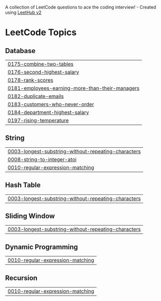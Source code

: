 A collection of LeetCode questions to ace the coding interview! - Created using [LeetHub v2](https://github.com/arunbhardwaj/LeetHub-2.0)
<!---LeetCode Topics Start-->
# LeetCode Topics
## Database
|  |
| ------- |
| [0175-combine-two-tables](https://github.com/parnavi18/DSA-LEETCODE/tree/master/0175-combine-two-tables) |
| [0176-second-highest-salary](https://github.com/parnavi18/DSA-LEETCODE/tree/master/0176-second-highest-salary) |
| [0178-rank-scores](https://github.com/parnavi18/DSA-LEETCODE/tree/master/0178-rank-scores) |
| [0181-employees-earning-more-than-their-managers](https://github.com/parnavi18/DSA-LEETCODE/tree/master/0181-employees-earning-more-than-their-managers) |
| [0182-duplicate-emails](https://github.com/parnavi18/DSA-LEETCODE/tree/master/0182-duplicate-emails) |
| [0183-customers-who-never-order](https://github.com/parnavi18/DSA-LEETCODE/tree/master/0183-customers-who-never-order) |
| [0184-department-highest-salary](https://github.com/parnavi18/DSA-LEETCODE/tree/master/0184-department-highest-salary) |
| [0197-rising-temperature](https://github.com/parnavi18/DSA-LEETCODE/tree/master/0197-rising-temperature) |
## String
|  |
| ------- |
| [0003-longest-substring-without-repeating-characters](https://github.com/parnavi18/DSA-LEETCODE/tree/master/0003-longest-substring-without-repeating-characters) |
| [0008-string-to-integer-atoi](https://github.com/parnavi18/DSA-LEETCODE/tree/master/0008-string-to-integer-atoi) |
| [0010-regular-expression-matching](https://github.com/parnavi18/DSA-LEETCODE/tree/master/0010-regular-expression-matching) |
## Hash Table
|  |
| ------- |
| [0003-longest-substring-without-repeating-characters](https://github.com/parnavi18/DSA-LEETCODE/tree/master/0003-longest-substring-without-repeating-characters) |
## Sliding Window
|  |
| ------- |
| [0003-longest-substring-without-repeating-characters](https://github.com/parnavi18/DSA-LEETCODE/tree/master/0003-longest-substring-without-repeating-characters) |
## Dynamic Programming
|  |
| ------- |
| [0010-regular-expression-matching](https://github.com/parnavi18/DSA-LEETCODE/tree/master/0010-regular-expression-matching) |
## Recursion
|  |
| ------- |
| [0010-regular-expression-matching](https://github.com/parnavi18/DSA-LEETCODE/tree/master/0010-regular-expression-matching) |
<!---LeetCode Topics End-->
